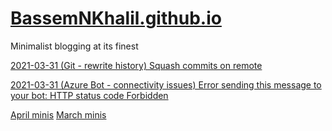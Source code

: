 # [BassemNKhalil.github.io](https://BassemNKhalil.github.io)

Minimalist blogging at its finest

[2021-03-31 (Git - rewrite history) Squash commits on remote](posts/2021-03-31_2.md)

[2021-03-31 (Azure Bot - connectivity issues) Error sending this message to your bot: HTTP status code Forbidden](posts/2021-03-31_1.md)

[April minis](minis/2021-04.md)
[March minis](minis/2021-03.md)